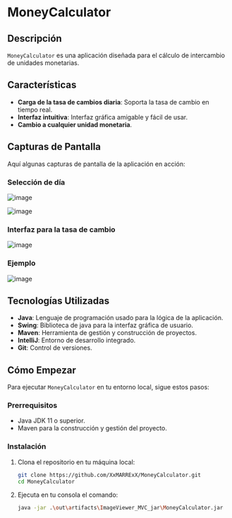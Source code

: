 # MoneyCalculator

## Descripción
`MoneyCalculator` es una aplicación diseñada para el cálculo de intercambio de unidades monetarias.

## Características
- **Carga de la tasa de cambios diaria**: Soporta la tasa de cambio en tiempo real.
- **Interfaz intuitiva**: Interfaz gráfica amigable y fácil de usar.
- **Cambio a cualquier unidad monetaria**.

## Capturas de Pantalla
Aquí algunas capturas de pantalla de la aplicación en acción:

### Selección de día
![image](https://github.com/XxMARRExX/MoneyCalculator/assets/95377322/89251f3b-62c9-4d86-be99-eab8a378c4fc)


![image](https://github.com/XxMARRExX/MoneyCalculator/assets/95377322/95d3f391-c5eb-4187-b3ea-4f9aeb711c68)


### Interfaz para la tasa de cambio
![image](https://github.com/XxMARRExX/MoneyCalculator/assets/95377322/da091de5-3af3-4453-9ac2-12438c858588)


### Ejemplo
![image](https://github.com/XxMARRExX/MoneyCalculator/assets/95377322/4133dc1e-64f2-4726-b227-cec760b63be1)



## Tecnologías Utilizadas
- **Java**: Lenguaje de programación usado para la lógica de la aplicación.
- **Swing**: Biblioteca de java para la interfaz gráfica de usuario.
- **Maven**: Herramienta de gestión y construcción de proyectos.
- **IntelliJ**: Entorno de desarrollo integrado.
- **Git**: Control de versiones.

## Cómo Empezar
Para ejecutar `MoneyCalculator` en tu entorno local, sigue estos pasos:

### Prerrequisitos
- Java JDK 11 o superior.
- Maven para la construcción y gestión del proyecto.

### Instalación
1. Clona el repositorio en tu máquina local:
   ```bash
   git clone https://github.com/XxMARRExX/MoneyCalculator.git
   cd MoneyCalculator
2. Ejecuta en tu consola el comando:
   ```bash
   java -jar .\out\artifacts\ImageViewer_MVC_jar\MoneyCalculator.jar
